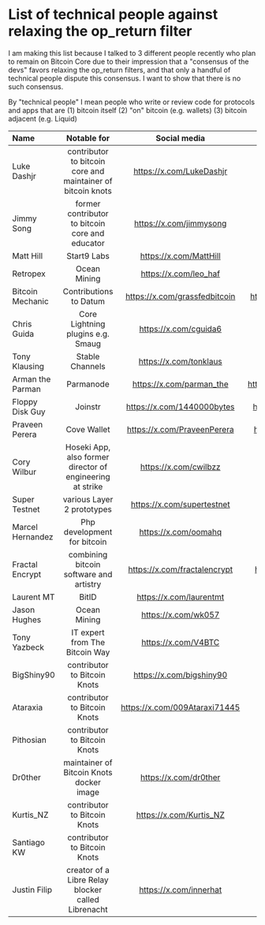 # List of technical people against relaxing the op_return filter

I am making this list because I talked to 3 different people recently who plan to remain on Bitcoin Core due to their impression that a "consensus of the devs" favors relaxing the op_return filters, and that only a handful of technical people dispute this consensus. I want to show that there is no such consensus.

By "technical people" I mean people who write or review code for protocols and apps that are (1) bitcoin itself (2) "on" bitcoin (e.g. wallets) (3) bitcoin adjacent (e.g. Liquid)

| Name | Notable for | Social media | Github | Count |
| :------- | :-------: | :------: | :-------: | -------: |
| Luke Dashjr  | contributor to bitcoin core and maintainer of bitcoin knots  | https://x.com/LukeDashjr  | https://github.com/luke-jr  | 1 |
| Jimmy Song | former contributor to bitcoin core and educator | https://x.com/jimmysong | https://github.com/jimmysong | 2 |
| Matt Hill | Start9 Labs | https://x.com/MattHill | https://github.com/MattDHill | 3 |
| Retropex | Ocean Mining | https://x.com/leo_haf | https://github.com/retropex | 4 |
| Bitcoin Mechanic | Contributions to Datum | https://x.com/grassfedbitcoin | https://github.com/BitcoinMechanic | 5 |
| Chris Guida | Core Lightning plugins e.g. Smaug | https://x.com/cguida6 | https://github.com/chrisguida | 6 |
| Tony Klausing | Stable Channels | https://x.com/tonklaus | https://github.com/toneloc | 7 |
| Arman the Parman | Parmanode | https://x.com/parman_the | https://github.com/ArmanTheParman | 8 |
| Floppy Disk Guy | Joinstr | https://x.com/1440000bytes | https://github.com/1440000bytes | 9 |
| Praveen Perera | Cove Wallet | https://x.com/PraveenPerera | https://github.com/praveenperera | 10 |
| Cory Wilbur | Hoseki App, also former director of engineering at strike | https://x.com/cwilbzz | | 11 |
| Super Testnet | various Layer 2 prototypes | https://x.com/supertestnet | https://github.com/supertestnet | 12 |
| Marcel Hernandez | Php development for bitcoin | https://x.com/oomahq | https://github.com/1ma | 13 |
| Fractal Encrypt | combining bitcoin software and artistry | https://x.com/fractalencrypt | https://github.com/fractalencrypt | 14 |
| Laurent MT | BitID | https://x.com/laurentmt | https://github.com/LaurentMT | 15 |
| Jason Hughes | Ocean Mining | https://x.com/wk057 | | 16 |
| Tony Yazbeck | IT expert from The Bitcoin Way | https://x.com/V4BTC | | 17 |
| BigShiny90 | contributor to Bitcoin Knots | https://x.com/bigshiny90 | https://github.com/bigshiny90 | 18 |
| Ataraxia | contributor to Bitcoin Knots | https://x.com/009Ataraxi71445 | https://github.com/ataraxia009 | 19 |
| Pithosian | contributor to Bitcoin Knots | | https://github.com/pithosian | 20 |
| Dr0ther | maintainer of Bitcoin Knots docker image | https://x.com/dr0ther | https://github.com/dr0ther | 21 |
| Kurtis_NZ | contributor to Bitcoin Knots | https://x.com/Kurtis_NZ | https://github.com/KurtisStirling | 22 |
| Santiago KW | contributor to Bitcoin Knots | | https://github.com/kwsantiago | 23 |
| Justin Filip | creator of a Libre Relay blocker called Librenacht | https://x.com/innerhat | https://github.com/justinfilip | 24 |
